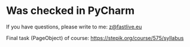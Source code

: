 # Was checked in PyCharm

If you have questions, please write to me: z@fastlive.eu

Final task (PageObject) of course: https://stepik.org/course/575/syllabus
